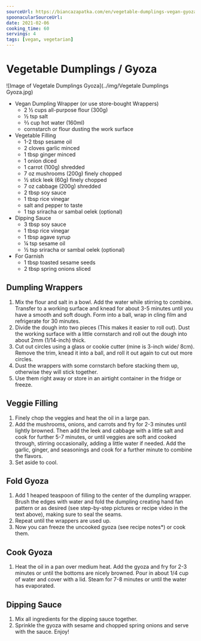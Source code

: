 ```yaml
---
sourceUrl: https://biancazapatka.com/en/vegetable-dumplings-vegan-gyoza/
spoonacularSourceUrl: 
date: 2021-02-06
cooking_time: 60
servings: 4
tags: [vegan, vegetarian]
---
```

# Vegetable Dumplings / Gyoza

![Image of Vegetale Dumplings Gyoza](../img/Vegetale Dumplings Gyoza.jpg)

- Vegan Dumpling Wrapper (or use store-bought Wrappers)
  - 2 ½ cups all-purpose flour (300g)
  - ½ tsp salt
  - ⅔ cup hot water (160ml)
  - cornstarch or flour dusting the work surface
- Vegetable Filling
  - 1-2 tbsp sesame oil
  - 2 cloves garlic minced
  - 1 tbsp ginger minced
  - 1 onion diced
  - 1 carrot (100g) shredded
  - 7 oz mushrooms (200g) finely chopped
  - ½ stick leek (60g) finely chopped
  - 7 oz cabbage (200g) shredded
  - 2 tbsp soy sauce
  - 1 tbsp rice vinegar
  - salt and pepper to taste
  - 1 tsp sriracha or sambal oelek (optional)
- Dipping Sauce
  - 3 tbsp soy sauce
  - 1 tbsp rice vinegar
  - 1 tbsp agave syrup
  - ¼ tsp sesame oil
  - ½ tsp sriracha or sambal oelek (optional)
- For Garnish
  - 1 tbsp toasted sesame seeds
  - 2 tbsp spring onions sliced

## Dumpling Wrappers

1. Mix the flour and salt in a bowl. Add the water while stirring to combine. Transfer to a working surface and knead for about 3-5 minutes until you have a smooth and soft dough. Form into a ball, wrap in cling film and refrigerate for 30 minutes.
2. Divide the dough into two pieces (This makes it easier to roll out). Dust the working surface with a little cornstarch and roll out the dough into about 2mm (1/14-inch) thick.
3. Cut out circles using a glass or cookie cutter (mine is 3-inch wide/ 8cm). Remove the trim, knead it into a ball, and roll it out again to cut out more circles.
4. Dust the wrappers with some cornstarch before stacking them up, otherwise they will stick together.
5. Use them right away or store in an airtight container in the fridge or freeze.

## Veggie Filling

1. Finely chop the veggies and heat the oil in a large pan.
2. Add the mushrooms, onions, and carrots and fry for 2-3 minutes until lightly browned. Then add the leek and cabbage with a little salt and cook for further 5-7 minutes, or until veggies are soft and cooked through, stirring occasionally, adding a little water if needed. Add the garlic, ginger, and seasonings and cook for a further minute to combine the flavors.
3. Set aside to cool.

## Fold Gyoza

1. Add 1 heaped teaspoon of filling to the center of the dumpling wrapper. Brush the edges with water and fold the dumpling creating hand fan pattern or as desired (see step-by-step pictures or recipe video in the text above), making sure to seal the seams.
2. Repeat until the wrappers are used up.
3. Now you can freeze the uncooked gyoza (see recipe notes*) or cook them.

## Cook Gyoza

1. Heat the oil in a pan over medium heat. Add the gyoza and fry for 2-3 minutes or until the bottoms are nicely browned. Pour in about 1/4 cup of water and cover with a lid. Steam for 7-8 minutes or until the water has evaporated.

## Dipping Sauce

1. Mix all ingredients for the dipping sauce together.
2. Sprinkle the gyoza with sesame and chopped spring onions and serve with the sauce. Enjoy!
